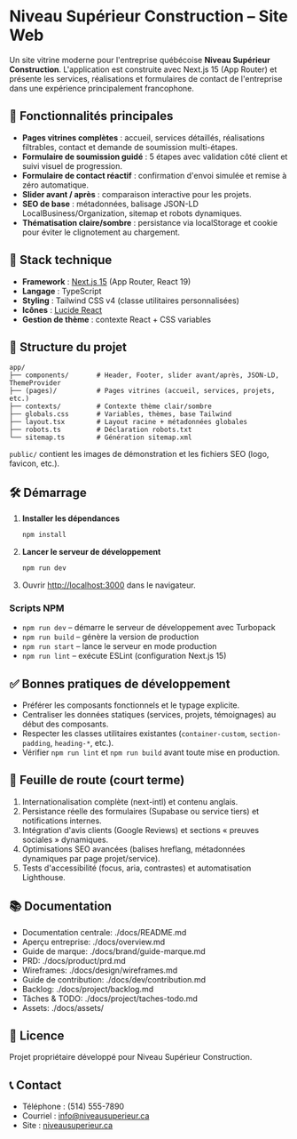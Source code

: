 # Niveau Supérieur Construction – Site Web

Un site vitrine moderne pour l'entreprise québécoise **Niveau Supérieur Construction**. L'application est construite avec Next.js 15 (App Router) et présente les services, réalisations et formulaires de contact de l'entreprise dans une expérience principalement francophone.

## 🚀 Fonctionnalités principales

- **Pages vitrines complètes** : accueil, services détaillés, réalisations filtrables, contact et demande de soumission multi-étapes.
- **Formulaire de soumission guidé** : 5 étapes avec validation côté client et suivi visuel de progression.
- **Formulaire de contact réactif** : confirmation d'envoi simulée et remise à zéro automatique.
- **Slider avant / après** : comparaison interactive pour les projets.
- **SEO de base** : métadonnées, balisage JSON-LD LocalBusiness/Organization, sitemap et robots dynamiques.
- **Thématisation claire/sombre** : persistance via localStorage et cookie pour éviter le clignotement au chargement.

## 🧱 Stack technique

- **Framework** : [Next.js 15](https://nextjs.org/) (App Router, React 19)
- **Langage** : TypeScript
- **Styling** : Tailwind CSS v4 (classe utilitaires personnalisées)
- **Icônes** : [Lucide React](https://lucide.dev/)
- **Gestion de thème** : contexte React + CSS variables

## 📂 Structure du projet

```
app/
├── components/       # Header, Footer, slider avant/après, JSON-LD, ThemeProvider
├── (pages)/          # Pages vitrines (accueil, services, projets, etc.)
├── contexts/         # Contexte thème clair/sombre
├── globals.css       # Variables, thèmes, base Tailwind
├── layout.tsx        # Layout racine + métadonnées globales
├── robots.ts         # Déclaration robots.txt
└── sitemap.ts        # Génération sitemap.xml
```

`public/` contient les images de démonstration et les fichiers SEO (logo, favicon, etc.).

## 🛠️ Démarrage

1. **Installer les dépendances**
   ```bash
   npm install
   ```
2. **Lancer le serveur de développement**
   ```bash
   npm run dev
   ```
3. Ouvrir [http://localhost:3000](http://localhost:3000) dans le navigateur.

### Scripts NPM

- `npm run dev` – démarre le serveur de développement avec Turbopack
- `npm run build` – génère la version de production
- `npm run start` – lance le serveur en mode production
- `npm run lint` – exécute ESLint (configuration Next.js 15)

## ✅ Bonnes pratiques de développement

- Préférer les composants fonctionnels et le typage explicite.
- Centraliser les données statiques (services, projets, témoignages) au début des composants.
- Respecter les classes utilitaires existantes (`container-custom`, `section-padding`, `heading-*`, etc.).
- Vérifier `npm run lint` et `npm run build` avant toute mise en production.

## 🧭 Feuille de route (court terme)

1. Internationalisation complète (next-intl) et contenu anglais.
2. Persistance réelle des formulaires (Supabase ou service tiers) et notifications internes.
3. Intégration d'avis clients (Google Reviews) et sections « preuves sociales » dynamiques.
4. Optimisations SEO avancées (balises hreflang, métadonnées dynamiques par page projet/service).
5. Tests d'accessibilité (focus, aria, contrastes) et automatisation Lighthouse.

## 📚 Documentation
- Documentation centrale: ./docs/README.md
- Aperçu entreprise: ./docs/overview.md
- Guide de marque: ./docs/brand/guide-marque.md
- PRD: ./docs/product/prd.md
- Wireframes: ./docs/design/wireframes.md
- Guide de contribution: ./docs/dev/contribution.md
- Backlog: ./docs/project/backlog.md
- Tâches & TODO: ./docs/project/taches-todo.md
- Assets: ./docs/assets/

## 📄 Licence

Projet propriétaire développé pour Niveau Supérieur Construction.

## 📞 Contact

- Téléphone : (514) 555-7890
- Courriel : info@niveausuperieur.ca
- Site : [niveausuperieur.ca](https://niveausuperieur.ca)
